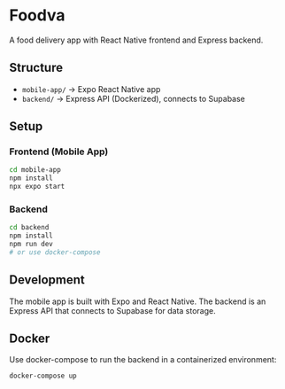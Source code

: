 # Foodva

A food delivery app with React Native frontend and Express backend.

## Structure

- `mobile-app/` → Expo React Native app
- `backend/` → Express API (Dockerized), connects to Supabase

## Setup

### Frontend (Mobile App)
```bash
cd mobile-app
npm install
npx expo start
```

### Backend
```bash
cd backend
npm install
npm run dev
# or use docker-compose
```

## Development

The mobile app is built with Expo and React Native. The backend is an Express API that connects to Supabase for data storage.

## Docker

Use docker-compose to run the backend in a containerized environment:

```bash
docker-compose up
```